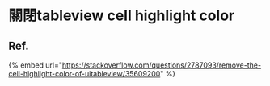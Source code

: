 # 關閉tableview cell highlight color

## Ref.

{% embed url="https://stackoverflow.com/questions/2787093/remove-the-cell-highlight-color-of-uitableview/35609200" %}



